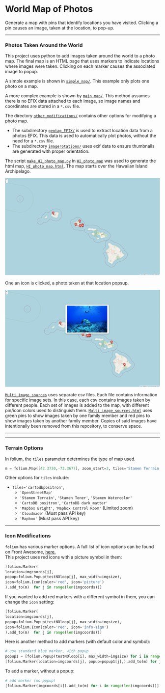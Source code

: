 # World Map of Photos 

Generate a map with pins that identify locations you have visited.  Clicking a pin causes an image, taken at the location, to pop-up.

----
### Photos Taken Around the World
This project uses python to add images taken around the world to a photo map.  The final map is an HTML page that uses markers to indicate locations where images were taken.  Clicking on each marker causes the associated image to popup.

A simple example is shown in [`simple_map/`](./simple_map/).  This example only plots one photo on a map.

A more complex example is shown by [`main_map/`](./main_map/).  This method assumes there is no EFIX data attached to each image, so image names and coordinates are stored in a `*.csv` file.

The directory [`other_modifications/`](./other_modifications/) contains other options for modifying a photo map.
- The subdirectory [`geotag_EFIX/`](./other_modifications/geotag_EFIX/) is used to extract location data from a photos EFIX.  This data is used to automatically plot photos, without the need for a `*.csv` file.
- The subdirectory [`imagerotations/`](./other_modifications/imagerotations/) uses exif data to ensure thumbnails are generated with proper orientation.

The script [`make_HI_photo_map.py`](./HI_photo_map/make_HI_photo_map.py) in [`HI_photo_map`](./HI_photo_map/) was used to generate the html map, [`HI_photo_map.html`](./HI_photo_map/HI_photo_map.html).  The map starts over the Hawaiian Island Archipelago.

![](./HI_photo_map/sample_screenshots/HImapStart.png)

One an icon is clicked, a photo taken at that location popsup.

![](./HI_photo_map/sample_screenshots/HImapSampleImageDisplayed.png)

[`Multi_image_sources`](./Multi_image_sources/) uses separate csv files.  Each file contains information for specific image sets.  In this case, each csv contains images taken by different people.  Each set of images is added to the map, with different pin/icon colors used to distinguish them.  [`Multi_image_sources.html`](./Multi_image_sources/Multi_image_sources.html) uses green pins to show images taken by one family member and red pins to show images taken by another family member.  Copies of said images have intentionally been removed from this repository, to conserve space.


----
----
### Terrain Options
In folium, the `tiles` parameter determines the type of map used.
```py
m = folium.Map([42.3730,-73.3677], zoom_start=3, tiles='Stamen Terrain')
```
Other options for `tiles` include:
- `tiles='cartodbpositron'`,
    - `'OpenStreetMap'`
    - `'Stamen Terrain'`, `'Stamen Toner'`, `'Stamen Watercolor'`
    - `'CartoDB positron'`, `'CartoDB dark_matter'`
    - `'Mapbox Bright'`, `'Mapbox Control Room'` (Limited zoom)
    - `'Cloudmade'` (Must pass API key)
    - `'Mapbox'` (Must pass API key)


----
### Icon Modifications
`folium` has various marker options.  A full list of icon options can be found on Front Awesome, [here.](https://fontawesome.com/v4.7.0/icons/)<br>
This project uses red icons with a picture symbol in them:
```py
[folium.Marker(
location=imgcoords[j],
popup=folium.Popup(testNOloop[j], max_width=imgsize),
icon=folium.Icon(color='red', icon='picture')
).add_to(m)  for j in range(len(imgcoords))]
```
If you wanted to add red markers with a different symbol in them, you can change the `icon` setting:
```py
[folium.Marker(
location=imgcoords[j],
popup=folium.Popup(testNOloop[j], max_width=imgsize),
icon=folium.Icon(color='red', icon='info-sign')
).add_to(m)  for j in range(len(imgcoords))]
```
Here is another method to add markers (with default color and symbol):
```py
# use standard blue marker, with popup
popup1 = [folium.Popup(testNOloop[i], max_width=imgsize) for i in range(len(testNOloop))]
[folium.Marker(location=imgcoords[j], popup=popup1[j],).add_to(m) for j in range(len(imgcoords))]
```
To add a marker, without a popup:
```py
# add marker (no popup)
[folium.Marker(imgcoords[i]).add_to(m) for i in range(len(imgcoords))] 
```
